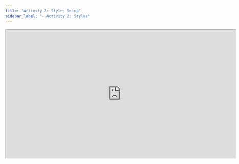 ```yaml
---
title: "Activity 2: Styles Setup"
sidebar_label: "- Activity 2: Styles"
---
```


<iframe src='https://uncch.hosted.panopto.com/Panopto/Pages/Embed.aspx?pid=a97c11bf-87da-465c-8627-acf00002b963&autoplay=false&offerviewer=true&showtitle=true&showbrand=false&start=0&interactivity=all'
height='405' 
width='720'
/>

[Macintosh screenshots for Styles](https://github.com/lblakej/document-markup-mac-help/blob/master/docs-mac-project-part-2/README.md)

## Task 3.06 Primary Style
Create a new style called **Task03Content**
* based on the Normal style
* with a **sans-serif** font of your choosing
* 10 points
* auto spacing before and after
* single line spacing
* special first line indentation of .5 inches
This will be a style created for this document's use.

[Brick Heck on fonts](https://www.youtube.com/watch?v=8nL-8H61Aiw)

![fonts graphic](/img/fonts.png)

## Task 3.07 Make all Primary Text
Select all text and apply the ```Task03Content``` style

## Task 3.08.01 Footnotes Style
Create a new style called **Task03Footnotes** based on the Task03Content style,
1. with a **serif** font of your choosing
2. 10 points
3. auto spacing before and after
4. single line spacing
5. no first line indentation

## Task 3.08.02 Insert Footnote
Insert a Footnote and Format it with the style that you just created.
If you have any footnotes in the document, format them in your new Task03Footnotes style.
If you don't, you still need to create the new style and insert a footnote that includes the words *an example of the new footnote style* somewhere in the document
To insert a footnote click your cursor into the text at the end of a sentence or at a word that you might want to footnote. **Do not put your footnote in the footer.** The footnote will be automatically created for you at the bottom of the page, *above the footer*.

![footnote image](/img/footnote.svg)

If you did not catch this in class you can see a demo on Lynda.com. As a UNC student you have access to this [footnote video](https://www.lynda.com/Word-tutorials/Create-footnote-endnote/664807/736011-4.html) All you need to see about footnotes is in the first two or three minutes of the video.

## Task 3.09 Modify Title style
Modify the Title style to:
* 16 point
* sans serif font of your choosing
* black color
* center alignment

## Task 3.10 Modify the Subtitle style
Modify the Subtitle style to serif font of your choosing,
black color, center alignment.
*if you want to have your title or subtitle in a color other than black, you may do so, but tell me about it in a footnote.*

## Task 3.11 Format Title
On the first page of the document, format the words in the title in the Title style.
If there is a subtitle, format it in the Subtitle style.

## Task 3.12 Chapter Headings
Format the name of each section that precedes the chapters of the document (such as Preface, Forward, etc. if the work has any) and the title of each chapter in Heading 2 style (these will be used later for the real table of contents). If you have any text sections that follow the chapters, format them in the same Heading 2 style.  You will have multiple sections and chapter titles to format appropriately. You can productively use your CNTL+F tool here. If your work also has chapter numbers, format each chapter number in Heading 1 style. If your work has no chapter titles, format the chapter number in the Heading 2 style.
